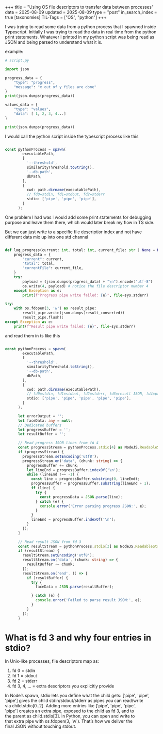 +++
title = "Using OS file descriptors to transfer data between processes"
date = 2025-08-09
updated = 2025-08-09
type = "post"
in_search_index = true
[taxonomies]
TIL-Tags = ["OS", "python"]
+++

I was trying to read some data from a python process that I spawned inside Typescript. Initially I was trying to read the data in real time from the python print statements. Whatever I printed in my python script was being read as JSON and being parsed to understand what it is.

example:

```python
# script.py

import json

progress_data = {
    "type": "progress",
    "message": "x out of y files are done"
}
print(json.dumps(progress_data))

values_data = {
    "type": "values",
    "data": [ 1, 2, 3, 4...]
}

print(json.dumps(progress_data))
```

I would call the python script inside the typescript process like this

```typescript

const pythonProcess = spawn(
        executablePath,
        [
          '--threshold',
          similarityThreshold.toString(),
          '--db-path',
          dbPath,
        ],
        {
          cwd: path.dirname(executablePath),
          // fd0=stdin, fd1=stdout, fd2=stderr
          stdio: ['pipe', 'pipe', 'pipe'],
        }
      );
```

One problem I had was I would add some print statements for debugging purpose and leave them there, which would later break my flow in TS side.

But we can just write to a specific file descriptior index and not have different data mix up into one std channel

```python

def log_progress(current: int, total: int, current_file: str | None = None) -> None:
    progress_data = {
        "current": current,
        "total": total,
        "currentFile": current_file,
    }
    try:
        payload = (json.dumps(progress_data) + "\n").encode("utf-8")
        os.write(4, payload) # notice the file descriptor number 4
    except Exception as e:
        print(f"Progress pipe write failed: {e}", file=sys.stderr)

try:
    with os.fdopen(3, 'w') as result_pipe:
        result_pipe.write(json.dumps(result_converted))
        result_pipe.flush()
except Exception as e:
    print(f"Result pipe write failed: {e}", file=sys.stderr)

```

and read them in ts like this

```typescript

const pythonProcess = spawn(
        executablePath,
        [
          '--threshold',
          similarityThreshold.toString(),
          '--db-path',
          dbPath,
        ],
        {
          cwd: path.dirname(executablePath),
          // fd0=stdin, fd1=stdout, fd2=stderr, fd3=result JSON, fd4=progress JSON
          stdio: ['pipe', 'pipe', 'pipe', 'pipe', 'pipe'],
        }
      );

      let errorOutput = '';
      let faceData: any = null;
      // Dedicated buffers
      let progressBuffer = '';
      let resultBuffer = '';

      // Read progress JSON lines from fd 4
      const progressStream = pythonProcess.stdio[4] as NodeJS.ReadableStream | null;
      if (progressStream) {
        progressStream.setEncoding('utf8');
        progressStream.on('data', (chunk: string) => {
          progressBuffer += chunk;
          let lineEnd = progressBuffer.indexOf('\n');
          while (lineEnd !== -1) {
            const line = progressBuffer.substring(0, lineEnd);
            progressBuffer = progressBuffer.substring(lineEnd + 1);
            if (line) {
              try {
                const progressData = JSON.parse(line);
              } catch (e) {
                console.error('Error parsing progress JSON:', e);
              }
            }
            lineEnd = progressBuffer.indexOf('\n');
          }
        });
      }

      // Read result JSON from fd 3
      const resultStream = pythonProcess.stdio[3] as NodeJS.ReadableStream | null;
      if (resultStream) {
        resultStream.setEncoding('utf8');
        resultStream.on('data', (chunk: string) => {
          resultBuffer += chunk;
        });
        resultStream.on('end', () => {
          if (resultBuffer) {
            try {
              faceData = JSON.parse(resultBuffer);

            } catch (e) {
              console.error('Failed to parse result JSON:', e);
            }
          }
        });
      }
```


# What is fd 3 and why four entries in stdio?
In Unix-like processes, file descriptors map as:
1. fd 0 = stdin
2. fd 1 = stdout
3. fd 2 = stderr
4. fd 3, 4, … = extra descriptors you explicitly provide

In Node’s spawn, stdio lets you define what the child gets:
['pipe', 'pipe', 'pipe'] gives the child stdin/stdout/stderr as pipes you can read/write via child.stdio[0..2].
Adding more entries like ['pipe', 'pipe', 'pipe', 'pipe'] creates an extra pipe, exposed to the child as fd 3, and to the parent as child.stdio[3].
In Python, you can open and write to that extra pipe with os.fdopen(3, 'w'). That’s how we deliver the final JSON without touching stdout.